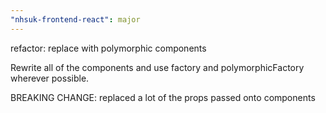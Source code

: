 ```yaml
---
"nhsuk-frontend-react": major
---
```


refactor: replace with polymorphic components

Rewrite all of the components and use factory and polymorphicFactory wherever possible.

BREAKING CHANGE: replaced a lot of the props passed onto components
